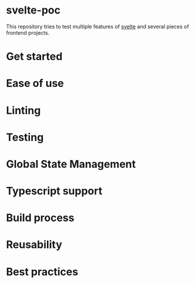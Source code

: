 # svelte-poc
This repository tries to test multiple features of [svelte](https://svelte.dev/) and several pieces of frontend projects.

# Get started

# Ease of use

# Linting

# Testing

# Global State Management

# Typescript support

# Build process

# Reusability

# Best practices
